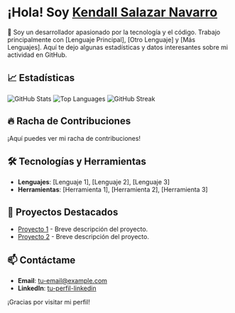 # ¡Hola! Soy [Kendall Salazar Navarro](https://github.com/KendallSN)

👋 Soy un desarrollador apasionado por la tecnología y el código. Trabajo principalmente con [Lenguaje Principal], [Otro Lenguaje] y [Más Lenguajes]. Aquí te dejo algunas estadísticas y datos interesantes sobre mi actividad en GitHub.

## 📈 Estadísticas

![GitHub Stats](https://github-readme-stats.vercel.app/api?username=KendallSN&show_icons=true&hide_title=true&count_private=true&include_all_commits=true&hide=prs&theme=radical)
![Top Languages](https://github-readme-stats.vercel.app/api/top-langs/?username=KendallSN&layout=compact&hide_title=true&theme=radical)
![GitHub Streak](https://github-readme-streak-stats.herokuapp.com/?user=KendallSN&theme=radical)

## 🔥 Racha de Contribuciones

¡Aquí puedes ver mi racha de contribuciones!

## 🛠️ Tecnologías y Herramientas

- **Lenguajes**: [Lenguaje 1], [Lenguaje 2], [Lenguaje 3]
- **Herramientas**: [Herramienta 1], [Herramienta 2], [Herramienta 3]

## 🚀 Proyectos Destacados

- [Proyecto 1](enlace-a-tu-proyecto) - Breve descripción del proyecto.
- [Proyecto 2](enlace-a-tu-proyecto) - Breve descripción del proyecto.

## 📫 Contáctame

- **Email**: [tu-email@example.com](mailto:tu-email@example.com)
- **LinkedIn**: [tu-perfil-linkedin](https://www.linkedin.com/in/tu-perfil)

¡Gracias por visitar mi perfil!
